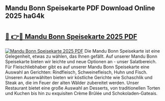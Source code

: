 ## Mandu Bonn Speisekarte PDF Download Online 2025 haG4k

# <h2><a href="http://gc7fxp.nevu.top/?p=Mandu+Bonn+Speisekarte">🔗 👉🔴 Mandu Bonn Speisekarte 2025 PDF</a></h2>

[![Mandu Bonn Speisekarte 2025 PDF](https://i.imgur.com/dBaPXMq.png)](http://gc7fxp.nevu.top/?p=Mandu+Bonn+Speisekarte)
Die Mandu Bonn Speisekarte ist eine Gelegenheit, etwas zu wählen, das Ihnen gefällt. Auf unserer Mandu Bonn Speisekarte bieten wir leichte und neue Optionen an - unser Salatbereich. Für Fleischliebhaber gibt es auf unserer Mandu Bonn Speisekarte eine Auswahl an Gerichten: Rindfleisch, Schweinefleisch, Huhn und Fisch. Unseren Auserwählten bieten wir köstliche Gerichte wie Schaschlik und Steak an, die im Feuer der alten Wälder zubereitet werden. Unser Restaurant bietet eine große Auswahl an Desserts, von traditionellen Torten und Kuchen bis hin zu exquisiten Crème Brûlée und Schokoladen-Gateais.
